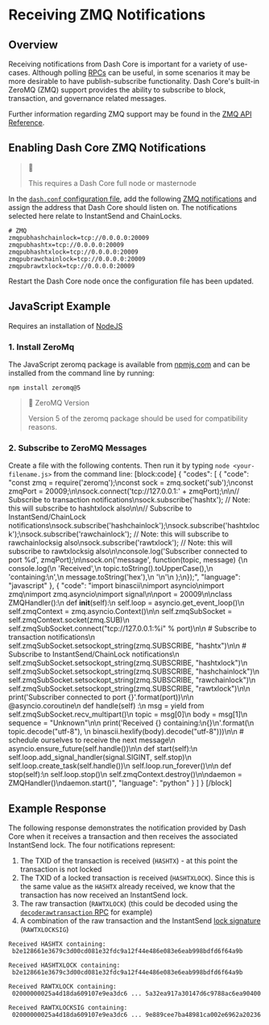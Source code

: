 # Receiving ZMQ Notifications

## Overview

Receiving notifications from Dash Core is important for a variety of use-cases. Although polling [RPCs](../api/remote-procedure-calls.md) can be useful, in some scenarios it may be more desirable to have publish-subscribe functionality. Dash Core's built-in ZeroMQ (ZMQ) support provides the ability to subscribe to block, transaction, and governance related messages.

Further information regarding ZMQ support may be found in the [ZMQ API Reference](../api/zmq.md).

## Enabling Dash Core ZMQ Notifications

> 📘
>
> This requires a Dash Core full node or masternode

In the [`dash.conf` configuration file](core-examples-configuration-file), add the following [ZMQ notifications](../api/zmq.md#available-notifications) and assign the address that Dash Core should listen on. The notifications selected here relate to InstantSend and ChainLocks.

```
# ZMQ
zmqpubhashchainlock=tcp://0.0.0.0:20009
zmqpubhashtx=tcp://0.0.0.0:20009
zmqpubhashtxlock=tcp://0.0.0.0:20009
zmqpubrawchainlock=tcp://0.0.0.0:20009
zmqpubrawtxlock=tcp://0.0.0.0:20009
```

Restart the Dash Core node once the configuration file has been updated.

## JavaScript Example

Requires an installation of [NodeJS](https://nodejs.org/en/download/)

### 1. Install ZeroMq

The JavaScript zeromq package is available from [npmjs.com](https://www.npmjs.com/package/zeromq) and can be installed from the command line by running:

```shell
npm install zeromq@5
```

> 🚧 ZeroMQ Version
>
> Version 5 of the zeromq package should be used for compatibility reasons.

### 2. Subscribe to ZeroMQ Messages

Create a file with the following contents. Then run it by typing `node <your-filename.js>` from the command line:
[block:code]
{
  "codes": [
    {
      "code": "const zmq = require('zeromq');\nconst sock = zmq.socket('sub');\nconst zmqPort = 20009;\n\nsock.connect('tcp://127.0.0.1:' + zmqPort);\n\n// Subscribe to transaction notifications\nsock.subscribe('hashtx'); // Note: this will subscribe to hashtxlock also\n\n// Subscribe to InstantSend/ChainLock notifications\nsock.subscribe('hashchainlock');\nsock.subscribe('hashtxlock');\nsock.subscribe('rawchainlock'); // Note: this will subscribe to rawchainlocksig also\nsock.subscribe('rawtxlock'); // Note: this will subscribe to rawtxlocksig also\n\nconsole.log('Subscriber connected to port %d', zmqPort);\n\nsock.on('message', function(topic, message) {\n  console.log(\n    'Received',\n    topic.toString().toUpperCase(),\n    'containing:\\n',\n    message.toString('hex'),\n    '\\n'\n  );\n});",
      "language": "javascript"
    },
    {
      "code": "import binascii\nimport asyncio\nimport zmq\nimport zmq.asyncio\nimport signal\n\nport = 20009\n\nclass ZMQHandler():\n    def __init__(self):\n        self.loop = asyncio.get_event_loop()\n        self.zmqContext = zmq.asyncio.Context()\n\n        self.zmqSubSocket = self.zmqContext.socket(zmq.SUB)\n        self.zmqSubSocket.connect(\"tcp://127.0.0.1:%i\" % port)\n\n        # Subscribe to transaction notifications\n        self.zmqSubSocket.setsockopt_string(zmq.SUBSCRIBE, \"hashtx\")\n\n        # Subscribe to InstantSend/ChainLock notifications\n        self.zmqSubSocket.setsockopt_string(zmq.SUBSCRIBE, \"hashtxlock\")\n        self.zmqSubSocket.setsockopt_string(zmq.SUBSCRIBE, \"hashchainlock\")\n        self.zmqSubSocket.setsockopt_string(zmq.SUBSCRIBE, \"rawchainlock\")\n        self.zmqSubSocket.setsockopt_string(zmq.SUBSCRIBE, \"rawtxlock\")\n\n        print('Subscriber connected to port {}'.format(port))\n\n    @asyncio.coroutine\n    def handle(self) :\n        msg = yield from self.zmqSubSocket.recv_multipart()\n        topic = msg[0]\n        body = msg[1]\n        sequence = \"Unknown\"\n\n        print('Received {} containing:\\n{}\\n'.format(\n            topic.decode(\"utf-8\"), \n            binascii.hexlify(body).decode(\"utf-8\")))\n\n        # schedule ourselves to receive the next message\n        asyncio.ensure_future(self.handle())\n\n    def start(self):\n        self.loop.add_signal_handler(signal.SIGINT, self.stop)\n        self.loop.create_task(self.handle())\n        self.loop.run_forever()\n\n    def stop(self):\n        self.loop.stop()\n        self.zmqContext.destroy()\n\ndaemon = ZMQHandler()\ndaemon.start()",
      "language": "python"
    }
  ]
}
[/block]

## Example Response

The following response demonstrates the notification provided by Dash Core when it receives a transaction and then receives the associated InstantSend lock. The four notifications represent:
  1. The TXID of the transaction is received (`HASHTX`) - at this point the transaction is not locked
  2. The TXID of a locked transaction is received (`HASHTXLOCK`). Since this is the same value as the `HASHTX` already received, we know that the transaction has now received an InstantSend lock.
  3. The raw transaction (`RAWTXLOCK`) (this could be decoded using the [`decoderawtransaction` RPC](../api/remote-procedure-calls-raw-transactions.md#decoderawtransaction) for example)
  4. A combination of the raw transaction and the InstantSend [lock signature](../reference/p2p-network-instantsend-messages.md#islock) (`RAWTXLOCKSIG`)

```
Received HASHTX containing:
 b2e128661e3679c3d00cd081e32fdc9a12f44e486e083e6eab998bdfd6f64a9b

Received HASHTXLOCK containing:
 b2e128661e3679c3d00cd081e32fdc9a12f44e486e083e6eab998bdfd6f64a9b

Received RAWTXLOCK containing:
 02000000025a4d18da609107e9ea3dc6 ... 5a32ea917a30147d6c9788ac6ea90400

Received RAWTXLOCKSIG containing:
 02000000025a4d18da609107e9ea3dc6 ... 9e889cee7ba48981ca002e6962a20236
```